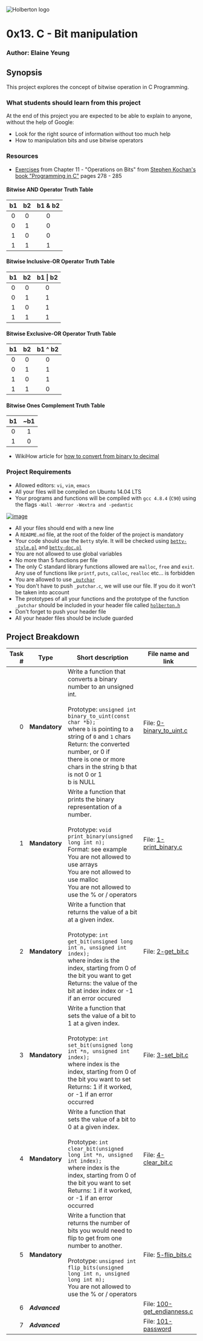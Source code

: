 <img src="https://www.holbertonschool.com/assets/holberton-logo-1cc451260ca3cd297def53f2250a9794810667c7ca7b5fa5879a569a457bf16f.png" alt="Holberton logo">

# 0x13. C - Bit manipulation

### Author: Elaine Yeung

## Synopsis
This project explores the concept of bitwise operation in C Programming.

### What students should learn from this project

At the end of this project you are expected to be able to explain to anyone, without the help of Google:
- Look for the right source of information without too much help
- How to manipulation bits and use bitwise operators

### Resources
- [Exercises](https://github.com/yeungegs/kochan-c-exercises/tree/master/chapter-11) from Chapter 11 - "Operations on Bits" from [Stephen Kochan's book "Programming in C"](https://www.google.com/webhp?sourceid=chrome-instant&ion=1&espv=2&ie=UTF-8#q=kochan+programming+in+c&*) pages 278 - 285 
#### Bitwise AND Operator Truth Table
|b1|b2 | b1 & b2 |
| :---: | :---: | :---: |
|0|0|0|
|0|1|0|
|1|0|0|
|1|1|1|

#### Bitwise Inclusive-OR Operator Truth Table
|b1|b2 | b1 \| b2 |
| :---: | :---: | :---: |
|0|0|0|
|0|1|1|
|1|0|1|
|1|1|1|

#### Bitwise Exclusive-OR Operator Truth Table
|b1|b2 | b1 ^ b2 |
| :---: | :---: | :---: |
|0|0|0|
|0|1|1|
|1|0|1|
|1|1|0|

#### Bitwise Ones Complement Truth Table
|b1|~b1|
| :---: | :---: |
|0|1|
|1|0|

- WikiHow article for [how to convert from binary to decimal](http://www.wikihow.com/Convert-from-Binary-to-Decimal)

### Project Requirements
- Allowed editors: `vi`, `vim`, `emacs`
- All your files will be compiled on Ubuntu 14.04 LTS
- Your programs and functions will be compiled with `gcc 4.8.4` (`C90`) using the flags `-Wall -Werror -Wextra and -pedantic`

[![image](https://cloud.githubusercontent.com/assets/23224088/24430835/7d83286c-13cd-11e7-9083-aadb330906b8.png)](https://twitter.com/egsy/status/833533513936703489)
- All your files should end with a new line
- A `README.md` file, at the root of the folder of the project is mandatory
- Your code should use the `Betty` style. It will be checked using [`betty-style.pl`](https://github.com/holbertonschool/Betty/blob/master/betty-style.pl) and [`betty-doc.pl`](https://github.com/holbertonschool/Betty/blob/master/betty-doc.pl)
- You are not allowed to use global variables
- No more than 5 functions per file
- The only C standard library functions allowed are `malloc`, `free` and `exit`. Any use of functions like `printf`, `puts`, `calloc`, `realloc` etc... is forbidden
- You are allowed to use [`_putchar`](https://github.com/holbertonschool/_putchar.c/blob/master/_putchar.c)
- You don't have to push `_putchar.c`, we will use our file. If you do it won't be taken into account
- The prototypes of all your functions and the prototype of the function `_putchar` should be included in your header file called [`holberton.h`](./holberton.h)
- Don't forget to push your header file
- All your header files should be include guarded

## Project Breakdown
| Task # | Type | Short description | File name and link |
| ---: | --- | --- | --- |
|0 | **Mandatory**  | Write a function that converts a binary number to an unsigned int.<br><br>Prototype: `unsigned int binary_to_uint(const char *b);`<br>where `b` is pointing to a string of `0` and `1` chars<br>Return: the converted number, or 0 if<br>there is one or more chars in the string b that is not 0 or 1<br>b is NULL| File: [0-binary_to_uint.c](./0-binary_to_uint.c)|
|1 | **Mandatory** |Write a function that prints the binary representation of a number.<br><br>Prototype: `void print_binary(unsigned long int n);`<br>Format: see example<br>You are not allowed to use arrays<br>You are not allowed to use malloc<br>You are not allowed to use the % or / operators | File: [1-print_binary.c](./1-print_binary.c) |
|2 | **Mandatory** |Write a function that returns the value of a bit at a given index.<br><br>Prototype: `int get_bit(unsigned long int n, unsigned int index);`<br>where index is the index, starting from 0 of the bit you want to get<br>Returns: the value of the bit at index index or -1 if an error occured | File: [2-get_bit.c](./2-get_bit.c) |
|3 | **Mandatory** |Write a function that sets the value of a bit to 1 at a given index.<br><br>Prototype: `int set_bit(unsigned long int *n, unsigned int index);`<br>where index is the index, starting from 0 of the bit you want to set<br>Returns: 1 if it worked, or -1 if an error occurred | File: [3-set_bit.c](./3-set_bit.c) |
|4 | **Mandatory** |Write a function that sets the value of a bit to 0 at a given index.<br><br>Prototype: `int clear_bit(unsigned long int *n, unsigned int index);`<br>where index is the index, starting from 0 of the bit you want to set<br>Returns: 1 if it worked, or -1 if an error occurred | File: [4-clear_bit.c](./4-clear_bit.c) |
|5 | **Mandatory** |Write a function that returns the number of bits you would need to flip to get from one number to another.<br><br>Prototype: `unsigned int flip_bits(unsigned long int n, unsigned long int m);`<br>You are not allowed to use the % or / operators | File: [5-flip_bits.c](./5-flip_bits.c) |
|6 | ***Advanced***| |File: [100-get_endianness.c](./100-get_endianness.c)|
|7 | ***Advanced***| |File: [101-password](./101-password)|
